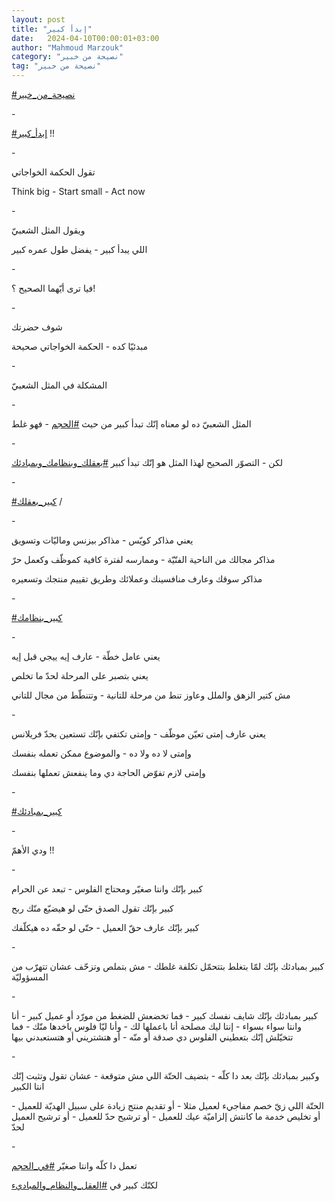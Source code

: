 ```yaml
---
layout: post
title: "إبدأ كبير"
date:   2024-04-10T00:00:01+03:00
author: "Mahmoud Marzouk"
category: "نصيحة من خبير"
tag: "نصيحة من خبير"
---
```



[<u>\#نصيحة\_من\_خبير</u>](https://www.facebook.com/hashtag/%D9%86%D8%B5%D9%8A%D8%AD%D8%A9_%D9%85%D9%86_%D8%AE%D8%A8%D9%8A%D8%B1?__eep__=6&__cft__%5b0%5d=AZXMBziqr0eNppYXvDoWf4qq80fjI93bzp669lhTLrdfFhGAOjrLOENvqUy1oLYTVllR57TwoqJLkzsZYCgMgO1ufKIVYji9cwXQ15Gg0ORbP4Mc3lvMfAE3TWRNuVEUNrqbM1m6OffDo-okZKDFM4hxbAJadCAVDbMKYDi1BoDE6A&__tn__=*NK-R)

\-

[<u>\#إبدأ\_كبير</u>](https://www.facebook.com/hashtag/%D8%A5%D8%A8%D8%AF%D8%A3_%D9%83%D8%A8%D9%8A%D8%B1?__eep__=6&__cft__%5b0%5d=AZXMBziqr0eNppYXvDoWf4qq80fjI93bzp669lhTLrdfFhGAOjrLOENvqUy1oLYTVllR57TwoqJLkzsZYCgMgO1ufKIVYji9cwXQ15Gg0ORbP4Mc3lvMfAE3TWRNuVEUNrqbM1m6OffDo-okZKDFM4hxbAJadCAVDbMKYDi1BoDE6A&__tn__=*NK-R)
!!

\-

تقول الحكمة الخواجاتي

Think big - Start small - Act now

\-

ويقول المثل الشعبيّ

اللي يبدأ كبير - يفضل طول عمره كبير

\-

فيا ترى أيّهما الصحيح ؟!

\-

شوف حضرتك

مبدئيّا كده - الحكمة الخواجاتي صحيحة

\-

المشكلة في المثل الشعبيّ

\-

المثل الشعبيّ ده لو معناه إنّك تبدأ كبير من حيث
[<u>\#الحجم</u>](https://www.facebook.com/hashtag/%D8%A7%D9%84%D8%AD%D8%AC%D9%85?__eep__=6&__cft__%5b0%5d=AZXMBziqr0eNppYXvDoWf4qq80fjI93bzp669lhTLrdfFhGAOjrLOENvqUy1oLYTVllR57TwoqJLkzsZYCgMgO1ufKIVYji9cwXQ15Gg0ORbP4Mc3lvMfAE3TWRNuVEUNrqbM1m6OffDo-okZKDFM4hxbAJadCAVDbMKYDi1BoDE6A&__tn__=*NK-R) -
فهو غلط

\-

لكن - التصوّر الصحيح لهذا المثل هو إنّك تبدأ كبير
[<u>\#بعقلك\_وبنظامك\_وبمبادئك</u>](https://www.facebook.com/hashtag/%D8%A8%D8%B9%D9%82%D9%84%D9%83_%D9%88%D8%A8%D9%86%D8%B8%D8%A7%D9%85%D9%83_%D9%88%D8%A8%D9%85%D8%A8%D8%A7%D8%AF%D8%A6%D9%83?__eep__=6&__cft__%5b0%5d=AZXMBziqr0eNppYXvDoWf4qq80fjI93bzp669lhTLrdfFhGAOjrLOENvqUy1oLYTVllR57TwoqJLkzsZYCgMgO1ufKIVYji9cwXQ15Gg0ORbP4Mc3lvMfAE3TWRNuVEUNrqbM1m6OffDo-okZKDFM4hxbAJadCAVDbMKYDi1BoDE6A&__tn__=*NK-R)

\-

[<u>\#كبير\_بعقلك</u>](https://www.facebook.com/hashtag/%D9%83%D8%A8%D9%8A%D8%B1_%D8%A8%D8%B9%D9%82%D9%84%D9%83?__eep__=6&__cft__%5b0%5d=AZXMBziqr0eNppYXvDoWf4qq80fjI93bzp669lhTLrdfFhGAOjrLOENvqUy1oLYTVllR57TwoqJLkzsZYCgMgO1ufKIVYji9cwXQ15Gg0ORbP4Mc3lvMfAE3TWRNuVEUNrqbM1m6OffDo-okZKDFM4hxbAJadCAVDbMKYDi1BoDE6A&__tn__=*NK-R)
/

\-

يعني مذاكر كويّس - مذاكر بيزنس وماليّات وتسويق

مذاكر مجالك من الناحية الفنّيّة - وممارسه لفترة كافية
كموظّف وكعمل حرّ

مذاكر سوقك وعارف منافسينك وعملائك وطريق تقييم منتجك
وتسعيره

\-

[<u>\#كبير\_بنظامك</u>](https://www.facebook.com/hashtag/%D9%83%D8%A8%D9%8A%D8%B1_%D8%A8%D9%86%D8%B8%D8%A7%D9%85%D9%83?__eep__=6&__cft__%5b0%5d=AZXMBziqr0eNppYXvDoWf4qq80fjI93bzp669lhTLrdfFhGAOjrLOENvqUy1oLYTVllR57TwoqJLkzsZYCgMgO1ufKIVYji9cwXQ15Gg0ORbP4Mc3lvMfAE3TWRNuVEUNrqbM1m6OffDo-okZKDFM4hxbAJadCAVDbMKYDi1BoDE6A&__tn__=*NK-R)

\-

يعني عامل خطّة - عارف إيه ييجي قبل إيه

يعني بتصبر على المرحلة لحدّ ما تخلص

مش كتير الزهق والملل وعاوز تنط من مرحلة للتانية - وتتنطّط
من مجال للتاني

\-

يعني عارف إمتى تعيّن موظّف - وإمتى تكتفي بإنّك تستعين بحدّ
فريلانس

وإمتى لا ده ولا ده - والموضوع ممكن تعمله بنفسك

وإمتى لازم تفوّض الحاجة دي وما ينفعش تعملها بنفسك

\-

[<u>\#كبير\_بمبادئك</u>](https://www.facebook.com/hashtag/%D9%83%D8%A8%D9%8A%D8%B1_%D8%A8%D9%85%D8%A8%D8%A7%D8%AF%D8%A6%D9%83?__eep__=6&__cft__%5b0%5d=AZXMBziqr0eNppYXvDoWf4qq80fjI93bzp669lhTLrdfFhGAOjrLOENvqUy1oLYTVllR57TwoqJLkzsZYCgMgO1ufKIVYji9cwXQ15Gg0ORbP4Mc3lvMfAE3TWRNuVEUNrqbM1m6OffDo-okZKDFM4hxbAJadCAVDbMKYDi1BoDE6A&__tn__=*NK-R)

\-

ودي الأهمّ !!

\-

كبير بإنّك وانتا صغيّر ومحتاج الفلوس - تبعد عن
الحرام

كبير بإنّك تقول الصدق حتّى لو هيضيّع منّك ربح

كبير بإنّك عارف حقّ العميل - حتّى لو حقّه ده هيكلّفك

\-

كبير بمبادئك بإنّك لمّا بتغلط بتتحمّل تكلفة غلطك - مش بتملص
وتزحّف عشان تتهرّب من المسؤوليّة

\-

كبير بمبادئك بإنّك شايف نفسك كبير - فما تخضعش للضغط من
مورّد أو عميل كبير - أنا وانتا سواء بسواء - إنتا ليك مصلحة أنا باعملها
لك - وأنا ليّا فلوس باخدها منّك - فما تتخيّلش إنّك بتعطيني الفلوس دي صدقة أو
منّه - أو هتشتريني أو هتستعبدني بيها

\-

وكبير بمبادئك بإنّك بعد دا كلّه - بتضيف الحتّة اللي مش
متوقعة - عشان تقول وتثبت إنّك انتا الكبير

الحتّة اللي زيّ خصم مفاجيء لعميل مثلا - أو تقديم منتج
زيادة على سبيل الهديّة للعميل - أو تخليص خدمة ما كانتش إلزاميّة عيك
للعميل - أو ترشيح حدّ للعميل - أو ترشيح العميل لحدّ

\-

تعمل دا كلّه وانتا صغيّر
[<u>\#في\_الحجم</u>](https://www.facebook.com/hashtag/%D9%81%D9%8A_%D8%A7%D9%84%D8%AD%D8%AC%D9%85?__eep__=6&__cft__%5b0%5d=AZXMBziqr0eNppYXvDoWf4qq80fjI93bzp669lhTLrdfFhGAOjrLOENvqUy1oLYTVllR57TwoqJLkzsZYCgMgO1ufKIVYji9cwXQ15Gg0ORbP4Mc3lvMfAE3TWRNuVEUNrqbM1m6OffDo-okZKDFM4hxbAJadCAVDbMKYDi1BoDE6A&__tn__=*NK-R)

لكنّك كبير في
[<u>\#العقل\_والنظام\_والمباديء</u>](https://www.facebook.com/hashtag/%D8%A7%D9%84%D8%B9%D9%82%D9%84_%D9%88%D8%A7%D9%84%D9%86%D8%B8%D8%A7%D9%85_%D9%88%D8%A7%D9%84%D9%85%D8%A8%D8%A7%D8%AF%D9%8A%D8%A1?__eep__=6&__cft__%5b0%5d=AZXMBziqr0eNppYXvDoWf4qq80fjI93bzp669lhTLrdfFhGAOjrLOENvqUy1oLYTVllR57TwoqJLkzsZYCgMgO1ufKIVYji9cwXQ15Gg0ORbP4Mc3lvMfAE3TWRNuVEUNrqbM1m6OffDo-okZKDFM4hxbAJadCAVDbMKYDi1BoDE6A&__tn__=*NK-R)
